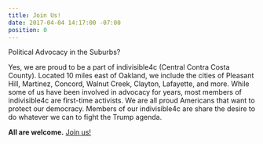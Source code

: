 ```yaml
---
title: Join Us!
date: 2017-04-04 14:17:00 -07:00
position: 0
---
```


Political Advocacy in the Suburbs?

Yes, we are proud to be a part of indivisible4c (Central Contra Costa County). Located 10 miles east of Oakland, we include the cities of Pleasant Hill, Martinez, Concord, Walnut Creek, Clayton, Lafayette, and more. While some of us have been involved in advocacy for years, most members of indivisible4c are first-time activists. We are all proud Americans that want to protect our democracy. Members of our indivisible4c are share the desire to do whatever we can to fight the Trump agenda. 

**All are welcome.**
[Join us!](https://www.facebook.com/indivisible4c/)
